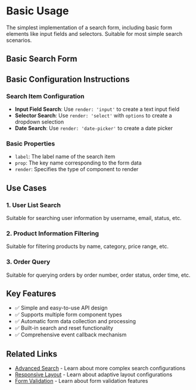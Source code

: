 # Basic Usage

The simplest implementation of a search form, including basic form elements like input fields and selectors. Suitable for most simple search scenarios.

## Basic Search Form

<DemoPreview dir="demos/ma-search/basic-usage" />

## Basic Configuration Instructions

### Search Item Configuration
- **Input Field Search**: Use `render: 'input'` to create a text input field
- **Selector Search**: Use `render: 'select'` with `options` to create a dropdown selection
- **Date Search**: Use `render: 'date-picker'` to create a date picker

### Basic Properties
- `label`: The label name of the search item
- `prop`: The key name corresponding to the form data
- `render`: Specifies the type of component to render

## Use Cases

### 1. User List Search
Suitable for searching user information by username, email, status, etc.

### 2. Product Information Filtering
Suitable for filtering products by name, category, price range, etc.

### 3. Order Query
Suitable for querying orders by order number, order status, order time, etc.

## Key Features

- ✅ Simple and easy-to-use API design
- ✅ Supports multiple form component types
- ✅ Automatic form data collection and processing
- ✅ Built-in search and reset functionality
- ✅ Comprehensive event callback mechanism

## Related Links

- [Advanced Search](./advanced-search) - Learn about more complex search configurations
- [Responsive Layout](./responsive-layout) - Learn about adaptive layout configurations
- [Form Validation](./form-validation) - Learn about form validation features